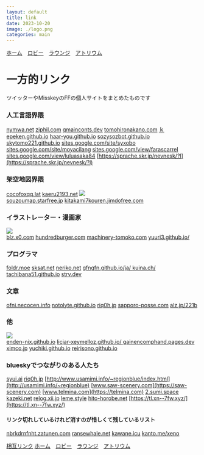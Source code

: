 ```yaml
---
layout: default
title: link
date: 2023-10-20
image: ./logo.png
categories: main
---
```

[ホーム](./index.html)　[ロビー](144)　[ラウンジ](159)　[アトリウム](160)
# 一方的リンク
ツイッターやMisskeyのFFの個人サイトをまとめたものです  


### 人工言語界隈
[nymwa.net](http://nymwa.net)
[ziphil.com](http://ziphil.com/)
[qmainconts.dev](https://qmainconts.dev/)
[tomohironakano.com](https://tomohironakano.com/)
[ｋepeken.github.io](https://kepeken.github.io/)
[haar-you.github.io](https://haar-you.github.io/)
[sozysozbot.github.io](https://sozysozbot.github.io/)
[skytomo221.github.io](https://skytomo221.github.io/)
[sites.google.com/site/syxobo](https://sites.google.com/site/syxobo/)
[sites.google.com/site/moyacilang](https://sites.google.com/site/moyacilang/)
[sites.google.com/view/farascarrel](https://sites.google.com/view/farascarrel)
[sites.google.com/view/luluasaka84](https://sites.google.com/view/luluasaka84)
[https://sprache.skr.jp/nevnesk/?l](https://sprache.skr.jp/nevnesk/?l)
### 架空地図界隈
[cocofoxqq.lat](https://www.cocofoxqq.lat)
[kaeru2193.net](https://kaeru2193.net/)
[![](https://pref-karafuto.net/images/bannerLSKP.png)](http://pref-karafuto.net/Index.html)  
[souzoumap.starfree.jp](http://souzoumap.starfree.jp/)
[kitakami7kouren.jimdofree.com](https://kitakami7kouren.jimdofree.com/)


### イラストレーター・漫画家
[![](https://kusakabeworks.net/banner.png)](https://kusakabeworks.net)  
[blz.x0.com](http://blz.x0.com/)
[hundredburger.com](https://hundredburger.com/)
[machinery-tomoko.com](https://www.machinery-tomoko.com/)
[yuuri3.github.io/ ](https://yuuri3.github.io/)

### プログラマ
[foldr.moe](https://foldr.moe/)
[sksat.net](https://sksat.net)
[neriko.net](https://neriko.net/)
[gfngfn.github.io/ja/ ](https://gfngfn.github.io/ja/)
[kuina.ch/ ](https://kuina.ch/)
[tachibana51.github.io](https://tachibana51.github.io/)
[strv.dev](https://strv.dev/)

### 文章
[ofni.necocen.info](https://ofni.necocen.info)
[notolyte.github.io](https://notolyte.github.io/)
[riq0h.jp](https://riq0h.jp)
[sapporo-posse.com](https://sapporo-posse.com/)
[alz.jp/221b](https://www.alz.jp/221b)

### 他
[![](https://www2s.biglobe.ne.jp/~masamich/masa_ico16.gif)](https://www2s.biglobe.ne.jp/~masamich/)  
[enden-nix.github.io](https://enden-nix.github.io/)
[licjar-xeymelloz.github.io/ ](https://licjar-xeymelloz.github.io/)
[gainencomphand.pages.dev](https://gainencomphand.pages.dev/)
[ximco.jp](http://www.ximco.jp/)
[yuchiki.github.io](https://yuchiki.github.io/)
[reirisono.github.io](https://reirisono.github.io/)

### blueskyでつながりのある人たち
[syui.ai](https://syui.ai)
[riq0h.jp](https://riq0h.jp)
[http://www.usamimi.info/~regionblue/index.html](http://usamimi.info/~regionblue)
[www.saw-scenery.com](https://saw-scenery.com)
[www.telmina.com](https://telmina.com)
[2.sumi.space](https://2.sumi.space)
[kazeki.net](https://kazeki.netet)
[relog.xii.jp](https://relog.xii.jp)
[leme.style](https://leme.style)
[hito-horobe.net](https://hito-horobe.net)
[https://tl.xn--7fw.xyz/](https://tl.xn--7fw.xyz/)


#### リンク切れしているけれど消すのが惜しくて残しているリスト
[nbrkdrnfnht.zatunen.com](https://nbrkdrnfnht.zatunen.com/)
[ransewhale.net](https://ransewhale.net/)
[kawane.icu](https://kawane.icu/)
[kanto.me/xeno](http://kanto.me/xeno/)


[相互リンク](135)
[ホーム](./index)　[ロビー](144)　[ラウンジ](159)　[アトリウム](160)